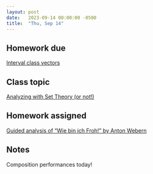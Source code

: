 ```yaml
---
layout: post
date:   2023-09-14 00:00:00 -0500
title:  "Thu, Sep 14"
---
```


## Homework due

[Interval class vectors](https://viva.pressbooks.pub/openmusictheory/chapter/interval-class-vectors/#assignments)

## Class topic

[Analyzing with Set Theory (or not!)](https://viva.pressbooks.pub/openmusictheory/chapter/analyzing-with-set-theory/)

## Homework assigned

[Guided analysis of “Wie bin ich Froh!” by Anton Webern](https://viva.pressbooks.pub/openmusictheory/chapter/analyzing-with-set-theory/#assignments)

## Notes

Composition performances today!